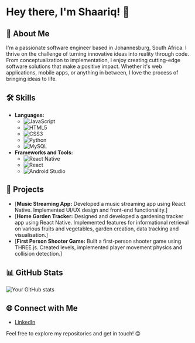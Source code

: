 # Hey there, I'm Shaariq! 👋

## 🚀 About Me

I'm a passionate software engineer based in Johannesburg, South Africa. I thrive on the challenge of turning innovative ideas into reality through code. From conceptualization to implementation, I enjoy creating cutting-edge software solutions that make a positive impact. Whether it's web applications, mobile apps, or anything in between, I love the process of bringing ideas to life.

## 🛠️ Skills

- **Languages:**
  - ![JavaScript](https://img.shields.io/badge/JavaScript-F7DF1E?style=for-the-badge&logo=javascript&logoColor=black)
  - ![HTML5](https://img.shields.io/badge/HTML5-E34F26?style=for-the-badge&logo=html5&logoColor=white)
  - ![CSS3](https://img.shields.io/badge/CSS3-1572B6?style=for-the-badge&logo=css3&logoColor=white)
  - ![Python](https://img.shields.io/badge/Python-3776AB?style=for-the-badge&logo=python&logoColor=white)
  - ![MySQL](https://img.shields.io/badge/MySQL-4479A1?style=for-the-badge&logo=mysql&logoColor=white)
- **Frameworks and Tools:**
  - ![React Native](https://img.shields.io/badge/React_Native-61DAFB?style=for-the-badge&logo=react&logoColor=white)
  - ![React](https://img.shields.io/badge/React-61DAFB?style=for-the-badge&logo=react&logoColor=white)
  - ![Android Studio](https://img.shields.io/badge/Android_Studio-3DDC84?style=for-the-badge&logo=android-studio&logoColor=white)

## 🚀 Projects

- [**Music Streaming App:** Developed a music streaming app using React Native. Implemented UI/UX design and front-end functionality.]
- [**Home Garden Tracker:** Designed and developed a gardening tracker app using React Native. Implemented features for informational retrieval on various fruits and vegetables, garden creation, data tracking and visualisation.]
- [**First Person Shooter Game:** Built a first-person shooter game using THREE.js. Created levels, implemented player movement physics and collision detection.]

## 📊 GitHub Stats

![Your GitHub stats](https://github-readme-stats.vercel.app/api?username=Shaariq&show_icons=true&hide=contribs,prs)

## 🌐 Connect with Me

- [LinkedIn](https://www.linkedin.com/in/shaariq-patel/)

Feel free to explore my repositories and get in touch! 😊


